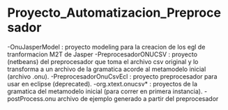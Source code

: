# Proyecto_Automatizacion_Preprocesador

-OnuJasperModel : proyecto modeling para la creacion de los egl de tranformacion M2T de Jasper
-PreprocesadorONUCSV : proyecto (netbeans) del preprocesador que toma el archivo csv original y lo transforma a un archivo de la gramatica acorde al metamodelo inicial (archivo .onu).
-PreprocesadorOnuCsvEcl : proyecto preprocesador para usar en eclipse (deprecated).
-org.xtext.onucsv* : proyectos de la gramatica del metamodelo inicial (para correr en primera instancia).
-postProcess.onu  archivo de ejemplo generado a partir del preprocesador
